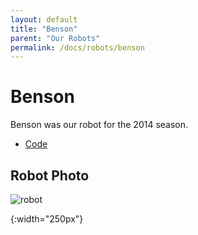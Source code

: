 ```yaml
---
layout: default
title: "Benson"
parent: "Our Robots"
permalink: /docs/robots/benson
---
```


# Benson
Benson was our robot for the 2014 season.

 - [Code](https://github.com/frc5024/AerialAssist)

## Robot Photo
![robot]

[robot]: /webdocs/assets/img/benson.png
{:width="250px"}